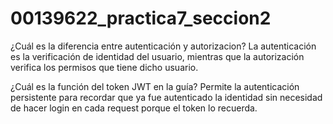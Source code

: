 # 00139622_practica7_seccion2

¿Cuál es la diferencia entre autenticación y autorizacion?
La autenticación es la verificación de identidad del usuario,
mientras que la autorización verifica los permisos que tiene dicho usuario.

¿Cuál es la función del token JWT en la guía?
Permite la autenticación persistente para recordar que ya fue autenticado la
identidad sin necesidad de hacer login en cada request porque el token lo recuerda.

